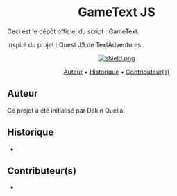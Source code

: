 <h1 align="center">GameText JS</h1>
<p>Ceci est le dépôt officiel du script : GameText.</p>
<p>Inspiré du projet : Quest JS de TextAdventures</p>

<div align="center">
  <a href="https://github.com/DakinQuelia/LICENSE"><img src="https://img.shields.io/badge/License-GNU%20GPL%20v3-green" alt="shield.png"></a>
</div>

<p align="center">
  <a href="#-auteur">Auteur</a>
  •
  <a href="./CHANGELOG.md">Historique</a>
  •
  <a href="#-contributeurs">Contributeur(s)</a>
</p>

## Auteur

Ce projet a été initialisé par Dakin Quelia.

## Historique

-

## Contributeur(s)
- 
